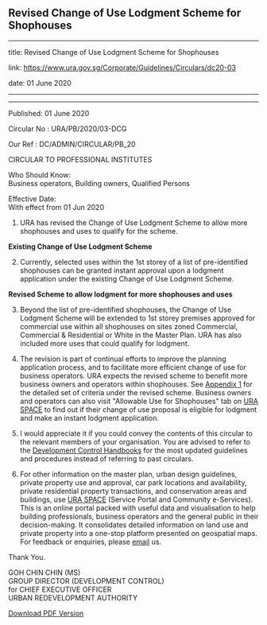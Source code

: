 ## Revised Change of Use Lodgment Scheme for Shophouses
---
title: Revised Change of Use Lodgment Scheme for Shophouses

link: https://www.ura.gov.sg/Corporate/Guidelines/Circulars/dc20-03

date: 01 June 2020

---

----------------------------------------------------

Published: 01 June 2020

Circular No : URA/PB/2020/03-DCG

Our Ref : DC/ADMIN/CIRCULAR/PB\_20

  

CIRCULAR TO PROFESSIONAL INSTITUTES

  

Who Should Know:  
Business operators, Building owners, Qualified Persons

  

Effective Date:  
With effect from 01 Jun 2020

  

1.  URA has revised the Change of Use Lodgment Scheme to allow more shophouses and uses to qualify for the scheme.  
      
**Existing Change of Use Lodgment Scheme**
    
2.  Currently, selected uses within the 1st storey of a list of pre-identified shophouses can be granted instant approval upon a lodgment application under the existing Change of Use Lodgment Scheme.  
      
**Revised Scheme to allow lodgment for more shophouses and uses**
    
3.  Beyond the list of pre-identified shophouses, the Change of Use Lodgment Scheme will be extended to 1st storey premises approved for commercial use within all shophouses on sites zoned Commercial, Commercial & Residential or White in the Master Plan. URA has also included more uses that could qualify for lodgment.  
      
    
4.  The revision is part of continual efforts to improve the planning application process, and to facilitate more efficient change of use for business operators. URA expects the revised scheme to benefit more business owners and operators within shophouses. See [Appendix 1](https://www.ura.gov.sg/-/media/Corporate/Guidelines/Development-control/Circulars/2020/Jun/dc20-03---Appendix-1.pdf) for the detailed set of criteria under the revised scheme. Business owners and operators can also visit "Allowable Use for Shophouses" tab on [URA SPACE](https://www.ura.gov.sg/maps/) to find out if their change of use proposal is eligible for lodgment and make an instant lodgment application.  
      
    
5.  I would appreciate it if you could convey the contents of this circular to the relevant members of your organisation. You are advised to refer to the [Development Control Handbooks](https://www.ura.gov.sg/Corporate/Guidelines/Development-Control) for the most updated guidelines and procedures instead of referring to past circulars.  
      
    
6.  For other information on the master plan, urban design guidelines, private property use and approval, car park locations and availability, private residential property transactions, and conservation areas and buildings, use [URA SPACE](https://www.ura.gov.sg/maps/) (Service Portal and Community e-Services). This is an online portal packed with useful data and visualisation to help building professionals, business operators and the general public in their decision-making. It consolidates detailed information on land use and private property into a one-stop platform presented on geospatial maps. For feedback or enquiries, please [email](https://www.ura.gov.sg/feedbackWeb/contactus_feedback.jsp) us.

Thank You.  
  
GOH CHIN CHIN (MS)  
GROUP DIRECTOR (DEVELOPMENT CONTROL)  
for CHIEF EXECUTIVE OFFICER  
URBAN REDEVELOPMENT AUTHORITY

[Download PDF Version](https://www.ura.gov.sg/services/download_file.aspx?f={92FE6BFD-0E5C-4C81-932C-7493F6D346D5})